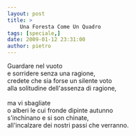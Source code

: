```yaml
---
layout: post
title: >
    Una Foresta Come Un Quadro
tags: [speciale,]
date: 2009-01-12 23:31:00
author: pietro
---
```

Guardare nel vuoto<br/>e sorridere senza una ragione,<br/>credete che sia forse un silente voto<br/>alla solitudine dell'assenza di ragione,<br/><br/>ma vi sbagliate<br/>o alberi le cui fronde dipinte autunno<br/>s'inchinano e si son chinate,<br/>all'incalzare dei nostri passi che verranno.
